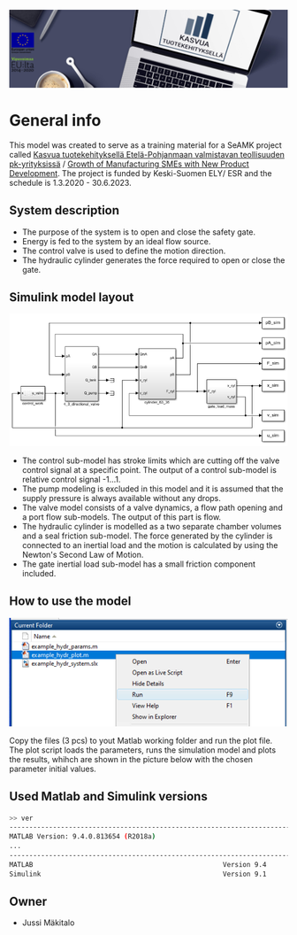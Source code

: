 ![](/images/tuotekehitys-logo.png)

# General info
This model was created to serve as a training material for a SeAMK project called [Kasvua tuotekehityksellä Etelä-Pohjanmaan valmistavan teollisuuden pk-yrityksissä](https://projektit.seamk.fi/alykkaat-teknologiat/kasvua-tuotekehityksella-valmistavan-teollisuuden-pk-yrityksissa/) / [Growth of Manufacturing SMEs with New Product Development](https://projects.seamk.fi/en/project-database/?RepoProject=241004). The project is funded by Keski-Suomen ELY/ ESR and the schedule is 1.3.2020 - 30.6.2023.



## System description
- The purpose of the system is to open and close the safety gate. 
- Energy is fed to the system by an ideal flow source. 
- The control valve is used to define the motion direction.
- The hydraulic cylinder generates the force required to open or close the gate.

## Simulink model layout
![](/images/model2.png)
- The control sub-model has stroke limits which are cutting off the valve control signal at a specific point. The output of a control sub-model is relative control signal -1...1.
- The pump modeling is excluded in this model and it is assumed that the supply pressure is always available without any drops. 
- The valve model consists of a valve dynamics, a flow path opening and a port flow sub-models. The output of this part is flow. 
- The hydraulic cylinder is modelled as a two separate chamber volumes and a seal friction sub-model. The force generated by the cylinder is connected to an inertial load and the motion is calculated by using the Newton's Second Law of Motion.
- The gate inertial load sub-model has a small friction component included.



## How to use the model
![](images/usage1.png)

Copy the files (3 pcs) to yout Matlab working folder and run the plot file. The plot script loads the parameters, runs the simulation model and plots the results, whihch are shown in the picture below with the chosen parameter initial values.




## Used Matlab and Simulink versions
```bash
>> ver
-----------------------------------------------------------------------------------------------------
MATLAB Version: 9.4.0.813654 (R2018a)
...
-----------------------------------------------------------------------------------------------------
MATLAB                                                Version 9.4         (R2018a)
Simulink                                              Version 9.1         (R2018a)
```



## Owner
- Jussi Mäkitalo
